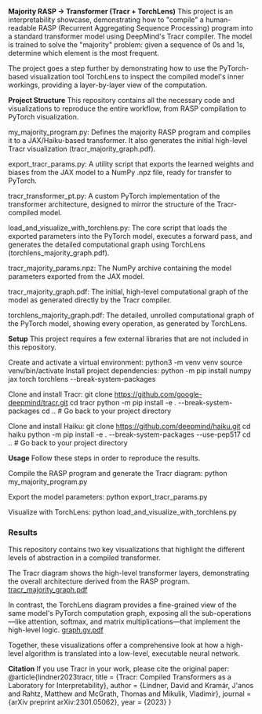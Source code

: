 **Majority RASP → Transformer (Tracr + TorchLens)**
This project is an interpretability showcase, demonstrating how to "compile" a human-readable RASP (Recurrent Aggregating Sequence Processing) program into a standard transformer model using DeepMind's Tracr compiler. The model is trained to solve the "majority" problem: given a sequence of 0s and 1s, determine which element is the most frequent.

The project goes a step further by demonstrating how to use the PyTorch-based visualization tool TorchLens to inspect the compiled model's inner workings, providing a layer-by-layer view of the computation.

**Project Structure**
This repository contains all the necessary code and visualizations to reproduce the entire workflow, from RASP compilation to PyTorch visualization.

my_majority_program.py: Defines the majority RASP program and compiles it to a JAX/Haiku-based transformer. It also generates the initial high-level Tracr visualization (tracr_majority_graph.pdf).

export_tracr_params.py: A utility script that exports the learned weights and biases from the JAX model to a NumPy .npz file, ready for transfer to PyTorch.

tracr_transformer_pt.py: A custom PyTorch implementation of the transformer architecture, designed to mirror the structure of the Tracr-compiled model.

load_and_visualize_with_torchlens.py: The core script that loads the exported parameters into the PyTorch model, executes a forward pass, and generates the detailed computational graph using TorchLens (torchlens_majority_graph.pdf).

tracr_majority_params.npz: The NumPy archive containing the model parameters exported from the JAX model.

tracr_majority_graph.pdf: The initial, high-level computational graph of the model as generated directly by the Tracr compiler.

torchlens_majority_graph.pdf: The detailed, unrolled computational graph of the PyTorch model, showing every operation, as generated by TorchLens.

**Setup**
This project requires a few external libraries that are not included in this repository.

Create and activate a virtual environment:
python3 -m venv venv
source venv/bin/activate
Install project dependencies:
python -m pip install numpy jax torch torchlens --break-system-packages

Clone and install Tracr:
git clone https://github.com/google-deepmind/tracr.git
cd tracr
python -m pip install -e . --break-system-packages
cd .. # Go back to your project directory

Clone and install Haiku:
git clone https://github.com/deepmind/haiku.git
cd haiku
python -m pip install -e . --break-system-packages --use-pep517
cd .. # Go back to your project directory

**Usage**
Follow these steps in order to reproduce the results.

Compile the RASP program and generate the Tracr diagram:
python my_majority_program.py

Export the model parameters:
python export_tracr_params.py

Visualize with TorchLens:
python load_and_visualize_with_torchlens.py

### Results

This repository contains two key visualizations that highlight the different levels of abstraction in a compiled transformer.

The Tracr diagram shows the high-level transformer layers, demonstrating the overall architecture derived from the RASP program.
[tracr_majority_graph.pdf](./tracr_majority_graph.pdf)

In contrast, the TorchLens diagram provides a fine-grained view of the same model's PyTorch computation graph, exposing all the sub-operations—like attention, softmax, and matrix multiplications—that implement the high-level logic.
[graph.gv.pdf](./graph.gv.pdf)

Together, these visualizations offer a comprehensive look at how a high-level algorithm is translated into a low-level, executable neural network.

**Citation**
If you use Tracr in your work, please cite the original paper:
@article{lindner2023tracr,
  title    = {Tracr: Compiled Transformers as a Laboratory for Interpretability},
  author   = {Lindner, David and Kramár, J\'anos and Rahtz, Matthew and McGrath, Thomas and Mikulik, Vladimir},
  journal  = {arXiv preprint arXiv:2301.05062},
  year     = {2023}
}
